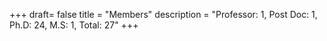 +++
draft= false
title = "Members"
description = "Professor: 1, Post Doc: 1, Ph.D: 24,  M.S: 1,  Total: 27"
+++

